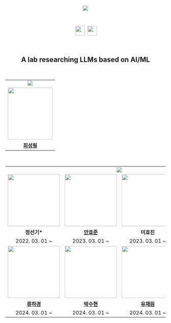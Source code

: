 <br/>

<div align=center><img src=https://readme-typing-svg.herokuapp.com?font=Oleo+Script&size=35&color=A7C7F7&center=true&height=53&lines=Welcome+to+ICL+Lab><br/><br><br>

&nbsp;<a href="mailto:iclrepositories@gmail.com"><img src="https://img.shields.io/badge/mail-512BD4?style=for-the-badge&logo=gmail&logoColor=white" height=30px></a>
&nbsp;<a href="https://prickle-leader-5f9.notion.site/9dcb8803f88749798b3e72394bade38f"><img src="https://img.shields.io/badge/Notion-000000?style=for-the-badge&logo=notion&logoColor=white" height=30px></a>

</br>

## A lab researching LLMs based on AI/ML



<br/>

<table align ="center">
  <tr>
    <tr>
    <td colspan=10 align=center><img src="https://readme-typing-svg.herokuapp.com?font=Rubik+80s+Fade&color=A7C7F7&&size=30&center=true&vCenter=true&width=175&height=35&lines=Professor&duration=1&pause=1000" ></td>
    </tr>
  </tr> 
  <tr>
    <td align="center"><img src="https://kutis.kyonggi.ac.kr/webkutis/TransferImageStreamHJ.do?gyosu_no=RwM5bGKsL6styPOJr3Julw%3D%3D" width="140px;" height="163px;" style="vertical-align:top" alt=""/>
  </tr> 
  <tr>
    <td align="center"><a href="mailto:spchoi@kgu.ac.kr"><b>최성필</b></a></td>
  </tr> 
</table>

<table align ="center">
  <tr>
    <tr>
    <td colspan=10 align=center><img src="https://readme-typing-svg.herokuapp.com?font=Rubik+80s+Fade&color=A7C7F7&&size=30&center=true&vCenter=true&width=500&height=35&lines=Students&duration=1&pause=1000"></td>
    </tr>
  </tr> 
  <tr>
  <td align="center"><img src="https://avatars.githubusercontent.com/u/45807407?v=4" width="163px;" style="vertical-align:top" alt=""/>

  <td align="center"><a href="https://github.com/ahj0224"><img src="https://avatars.githubusercontent.com/u/94240211?v=4" width="163px;" style="vertical-align:top" alt=""/>

  <td align="center"><img src="https://avatars.githubusercontent.com/u/45807407?v=4" width="163px;" style="vertical-align:top" alt=""/>

  <td align="center"><a href="https://github.com/imZiho"><img src="https://avatars.githubusercontent.com/u/118801955?v=4" width="163px;" style="vertical-align:top" alt=""/>
  </tr>

  <tr>
    <td align="center"><b>정선기*</b></td>
    <td align="center"><a href="https://github.com/ahj0224"><b>안효준</b></a></td>
    <td align="center"><b>이효진</b></td>
    <td align="center"><a href="https://github.com/imZiho"><b>김지호</b></a></td>
  </tr>

  <tr>
    <td align="center">2022. 03. 01 ~</td>
    <td align="center">2023. 03. 01 ~</td>
    <td align="center">2023. 03. 01 ~</td>
    <td align="center">2024. 03. 01 ~</td>
  </tr>
  <tr>
  <tr>
  <td align="center"><a href="https://github.com/RyuHaGyeong"><img src="https://avatars.githubusercontent.com/u/107457328?v=4" width="163px; style="vertical-align:top" alt=""/>

  <td align="center"><a href="https://github.com/SooH-github"><img src="https://avatars.githubusercontent.com/u/109052735?v=4" width="163px;" style="vertical-align:top" alt=""/>

  <td align="center"><a href="https://github.com/yuchaewon"><img src="https://avatars.githubusercontent.com/u/118796516?v=4" width="163px;" style="vertical-align:top" alt=""/>

  <td align="center"><a href="https://github.com/seoyeong903"><img src="https://avatars.githubusercontent.com/u/110014832?v=4" width="163px; style="vertical-align:top" alt=""/>
  </tr>
  </tr>

  <tr>
    <td align="center"><a href="https://github.com/RyuHaGyeong"><b>류하경</b></a></td>
    <td align="center"><a href="https://github.com/SooH-github"><b>박수현</b></a></td>
    <td align="center"><a href="https://github.com/yuchaewon"><b>유채원</b></a></td>
    <td align="center"><a href="https://github.com/seoyeong903"><b>이서영</b></a></td>
  </tr>

  <tr>
    <td align="center">2024. 03. 01 ~</td>
    <td align="center">2024. 03. 01 ~</td>
    <td align="center">2024. 03. 01 ~</td>
    <td align="center">2024. 03. 01 ~</td>
  </tr>

<br>
</div>
